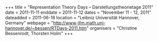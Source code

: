 +++
title = "Representation Theory Days – Darstellungstheorietage 2011"
date = 2011-11-11
enddate = 2011-11-12
dates = "November 11 - 12, 2011"
dateadded = 2011-06-18
location = "Leibniz Universität Hannover, Germany"
webpage = "http://www-ifm.math.uni-hannover.de/~bessen/RTDays-2011.htm"
organisers = "Christine Bessenrodt, Thorsten Holm"
+++
